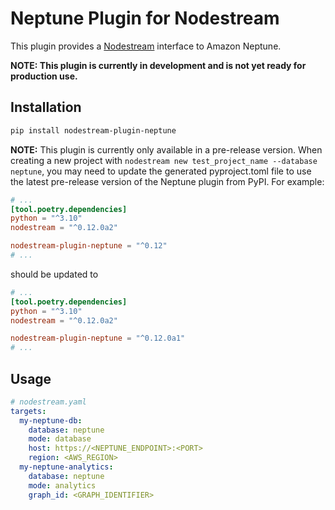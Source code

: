 # Neptune Plugin for Nodestream

This plugin provides a [Nodestream](https://github.com/nodestream-proj/nodestream) interface to Amazon Neptune. 

**NOTE: This plugin is currently in development and is not yet ready for production use.**

## Installation

```bash
pip install nodestream-plugin-neptune
```

**NOTE:** This plugin is currently only available in a pre-release version. When creating a new project with
`nodestream new test_project_name --database neptune`, you may need to update the generated pyproject.toml file to
use the latest pre-release version of the Neptune plugin from PyPI. For example:

```toml
# ...
[tool.poetry.dependencies]
python = "^3.10"
nodestream = "^0.12.0a2"

nodestream-plugin-neptune = "^0.12"
# ...
```
should be updated to
```toml
# ...
[tool.poetry.dependencies]
python = "^3.10"
nodestream = "^0.12.0a2"

nodestream-plugin-neptune = "^0.12.0a1"
# ...
```

## Usage

```yaml
# nodestream.yaml
targets:
  my-neptune-db:
    database: neptune
    mode: database
    host: https://<NEPTUNE_ENDPOINT>:<PORT>
    region: <AWS_REGION>
  my-neptune-analytics:
    database: neptune
    mode: analytics
    graph_id: <GRAPH_IDENTIFIER>
```
